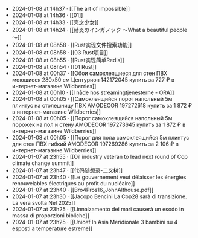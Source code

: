 - 2024-01-08 at 14h37 · [[The art of impossible]]
- 2024-01-08 at 14h36 · [[01]]
- 2024-01-08 at 14h33 · [[壳之少女]]
- 2024-01-08 at 14h24 · [[赫炎のインガノック ～What a beautiful people～]]
- 2024-01-08 at 08h58 · [[Rust实现文件搜索功能]]
- 2024-01-08 at 08h58 · [[03 Rust项目]]
- 2024-01-08 at 08h55 · [[Rust实现简单Redis]]
- 2024-01-08 at 08h54 · [[01 Rust]]
- 2024-01-08 at 00h37 · [[Обои самоклеящиеся для стен ПВХ моющиеся 280х50 см Центурион 142172045 купить за 727 ₽ в интернет-магазине Wildberries]]
- 2024-01-08 at 00h10 · [[I nåde hos streamingtjenesterne - ORA]]
- 2024-01-08 at 00h05 · [[Самоклеящийся порог напольный 5м плинтус на столешницу ПВХ AMODECOR 197272618 купить за 1 872 ₽ в интернет-магазине Wildberries]]
- 2024-01-08 at 00h05 · [[Порог самоклеящийся напольный 5м порожек на пол и стену AMODECOR 197273645 купить за 1 872 ₽ в интернет-магазине Wildberries]]
- 2024-01-08 at 00h05 · [[Порог для пола самоклеящийся 5м плинтус для стен ПВХ гибкий AMODECOR 197269286 купить за 2 106 ₽ в интернет-магазине Wildberries]]
- 2024-01-07 at 23h55 · [[Oil industry veteran to lead next round of Cop climate change summit]]
- 2024-01-07 at 23h47 · [[代码随想录-二叉树]]
- 2024-01-07 at 23h40 · [[Le gouvernement veut délaisser les énergies renouvelables électriques au profit du nucléaire]]
- 2024-01-07 at 23h40 · [[Bro4Pros16_JohnAlthouse.pdf]]
- 2024-01-07 at 23h30 · [[Jacopo Bencini La Cop28 sarà di transizione. La vera svolta Nel 2025]]
- 2024-01-07 at 23h25 · [[Linnalzamento dei mari causerà un esodo in massa di proporzioni bibliche]]
- 2024-01-07 at 23h25 · [[Unicef In Asia Meridionale 3 bambini su 4 esposti a temperature estreme]]
